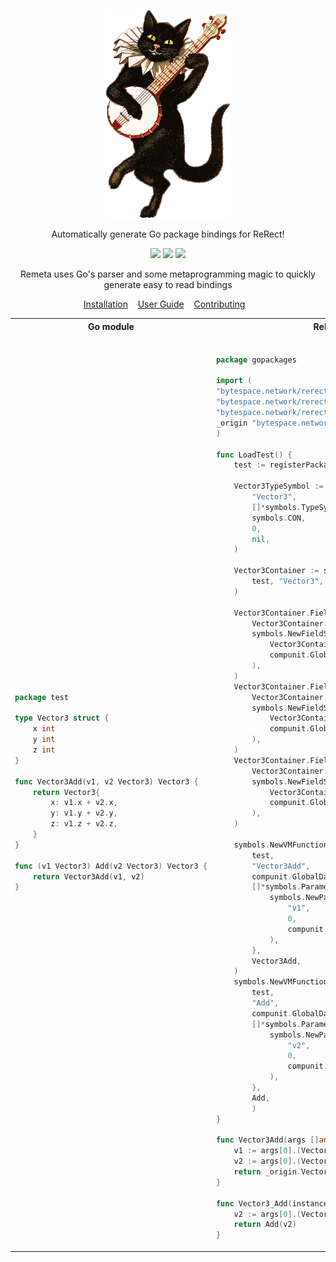 <p align="center">
    <img src="./.github/animal-1298913_1280(1).png" alt="remeta logo" width=200px>
</p>

<p align="center">
    Automatically generate Go package bindings for ReRect!
</p>

<p align="center">
<a href="./LICENSE.md"><img src="https://img.shields.io/badge/license-GPL-green.svg"></a>
<a href="https://github.com/hrszpuk"><img src="https://img.shields.io/github/followers/hrszpuk?style=social"></a>
<a href="https://github.com/hrszpuk/remeta/issues"><img src="https://img.shields.io/github/issues/hrszpuk/remeta"></a>
</p>

<p align="center">
    Remeta uses Go's parser and some metaprogramming magic to quickly generate easy to read bindings<br>
</p>

<p align="center">
    <a href="https://github.com/hrszpuk/remeta/blob/master/INSTALLATION.md">Installation</a>&nbsp;&nbsp;&nbsp;
    <a href="https://github.com/hrszpuk/remeta/blob/master/USER_GUIDE.md">User Guide</a>&nbsp;&nbsp;&nbsp;
    <a href="https://github.com/hrszpuk/remeta/blob/master/CONTRIBUTING.md">Contributing</a>&nbsp;&nbsp;&nbsp;
</p>


<table>
<tr>
<th>Go module</th>
<th>ReRect bindings</th>
</tr>
<tr>
<td>

```go
package test

type Vector3 struct {
	x int
	y int
	z int
}

func Vector3Add(v1, v2 Vector3) Vector3 {
	return Vector3{
		x: v1.x + v2.x,
		y: v1.y + v2.y,
		z: v1.z + v2.z,
	}
}

func (v1 Vector3) Add(v2 Vector3) Vector3 {
	return Vector3Add(v1, v2)
}

```

</td>
<td>

```go

package gopackages

import (
"bytespace.network/rerect/compunit"
"bytespace.network/rerect/eval_objects"
"bytespace.network/rerect/symbols"
_origin "bytespace.network/rerect/go_packages/test"
)

func LoadTest() {
	test := registerPackage("test")

	Vector3TypeSymbol := symbols.NewTypeSymbol(
		"Vector3",
		[]*symbols.TypeSymbol{},
		symbols.CON,
		0,
		nil,
	)

	Vector3Container := symbols.NewContainerSymbol(
		test, "Vector3", Vector3TypeSymbol,
	)

	Vector3Container.Fields = append(
		Vector3Container.Fields,
		symbols.NewFieldSymbol(
			Vector3Container, "x", 
			compunit.GlobalDataTypeRegister["int"],
		),
	)
	Vector3Container.Fields = append(
		Vector3Container.Fields,
		symbols.NewFieldSymbol(
			Vector3Container, "y", 
			compunit.GlobalDataTypeRegister["int"],
		),
	)
	Vector3Container.Fields = append(
		Vector3Container.Fields,
		symbols.NewFieldSymbol(
			Vector3Container, "z", 
			compunit.GlobalDataTypeRegister["int"],
		),
	)

	symbols.NewVMFunctionSymbol(
		test,
		"Vector3Add",
		compunit.GlobalDataTypeRegister["Vector3"],
		[]*symbols.ParameterSymbol{
			symbols.NewParameterSymbol(
				"v1",
				0,
				compunit.GlobalDataTypeRegister["Vector3"],
			),
		},
		Vector3Add,
	)
	symbols.NewVMFunctionSymbol(
		test,
		"Add",
		compunit.GlobalDataTypeRegister["Vector3"],
		[]*symbols.ParameterSymbol{
			symbols.NewParameterSymbol(
				"v2",
				0,
				compunit.GlobalDataTypeRegister["Vector3"],
			),
		},
		Add,
		)
}

func Vector3Add(args []any) any {
	v1 := args[0].(Vector3)
	v2 := args[0].(Vector3)
	return _origin.Vector3Add(v1, v2)
}

func Vector3_Add(instance any, args []any) any {
	v2 := args[0].(Vector3)
	return Add(v2)
}
```

</td>
</tr>
</table>
